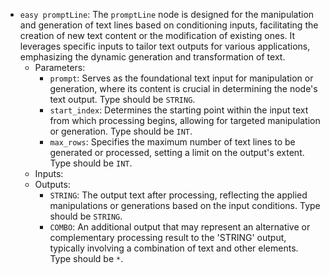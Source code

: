 - `easy promptLine`: The `promptLine` node is designed for the manipulation and generation of text lines based on conditioning inputs, facilitating the creation of new text content or the modification of existing ones. It leverages specific inputs to tailor text outputs for various applications, emphasizing the dynamic generation and transformation of text.
    - Parameters:
        - `prompt`: Serves as the foundational text input for manipulation or generation, where its content is crucial in determining the node's text output. Type should be `STRING`.
        - `start_index`: Determines the starting point within the input text from which processing begins, allowing for targeted manipulation or generation. Type should be `INT`.
        - `max_rows`: Specifies the maximum number of text lines to be generated or processed, setting a limit on the output's extent. Type should be `INT`.
    - Inputs:
    - Outputs:
        - `STRING`: The output text after processing, reflecting the applied manipulations or generations based on the input conditions. Type should be `STRING`.
        - `COMBO`: An additional output that may represent an alternative or complementary processing result to the 'STRING' output, typically involving a combination of text and other elements. Type should be `*`.
